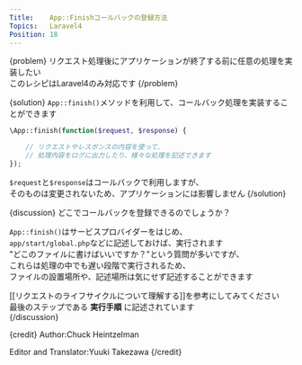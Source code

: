 ```yaml
---
Title:    App::Finishコールバックの登録方法
Topics:   Laravel4
Position: 18
---
```


{problem}
リクエスト処理後にアプリケーションが終了する前に任意の処理を実装したい  
このレシピはLaravel4のみ対応です
{/problem}

{solution}
`App::finish()`メソッドを利用して、コールバック処理を実装することができます

```php
\App::finish(function($request, $response) {

    // リクエストやレスポンスの内容を使って、
    // 処理内容をログに出力したり、様々な処理を記述できます
});
```

`$request`と`$response`はコールバックで利用しますが、  
そのものは変更されないため、アプリケーションには影響しません
{/solution}

{discussion}
どこでコールバックを登録できるのでしょうか？

`App::finish()`はサービスプロバイダーをはじめ、  
`app/start/global.php`などに記述しておけば、実行されます  
"どこのファイルに書けばいいですか？"という質問が多いですが、  
これらは処理の中でも遅い段階で実行されるため、  
ファイルの設置場所や、記述場所は気にせず記述することができます

[[リクエストのライフサイクルについて理解する]]を参考にしてみてください  
最後のステップである **実行手順** に記述されています  
{/discussion}

{credit}
Author:Chuck Heintzelman

Editor and Translator:Yuuki Takezawa
{/credit}
